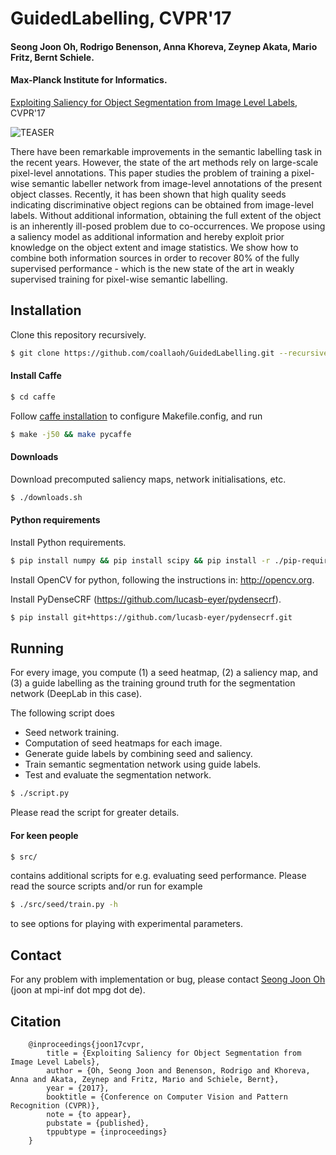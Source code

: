 # GuidedLabelling, CVPR'17

#### Seong Joon Oh, Rodrigo Benenson, Anna Khoreva, Zeynep Akata, Mario Fritz, Bernt Schiele.

#### Max-Planck Institute for Informatics.

[Exploiting Saliency for Object Segmentation from Image Level Labels](https://arxiv.org/abs/1701.08261), CVPR'17

![TEASER](http://datasets.d2.mpi-inf.mpg.de/joon17cvpr/teaser.jpg)

There have been remarkable improvements in the semantic labelling task in the recent years. However, the state of the art methods rely on large-scale pixel-level annotations. This paper studies the problem of training a pixel-wise semantic labeller network from image-level annotations of the present object classes. Recently, it has been shown that high quality seeds indicating discriminative object regions can be obtained from image-level labels. Without additional information, obtaining the full extent of the object is an inherently ill-posed problem due to co-occurrences. We propose using a saliency model as additional information and hereby exploit prior knowledge on the object extent and image statistics. We show how to combine both information sources in order to recover 80% of the fully supervised performance - which is the new state of the art in weakly supervised training for pixel-wise semantic labelling.

## Installation

Clone this repository recursively.

```bash
$ git clone https://github.com/coallaoh/GuidedLabelling.git --recursive
```

#### Install Caffe

```bash
$ cd caffe
```

Follow [caffe installation](http://caffe.berkeleyvision.org/installation.html) to configure Makefile.config, and run

```bash
$ make -j50 && make pycaffe
```

#### Downloads

Download precomputed saliency maps, network initialisations, etc.

```bash
$ ./downloads.sh
```

#### Python requirements

Install Python requirements.

```bash
$ pip install numpy && pip install scipy && pip install -r ./pip-requirements
```

Install OpenCV for python, following the instructions in: http://opencv.org.

Install PyDenseCRF (https://github.com/lucasb-eyer/pydensecrf).

```bash
$ pip install git+https://github.com/lucasb-eyer/pydensecrf.git
```

## Running

For every image, you compute (1) a seed heatmap, (2) a saliency map, 
and (3) a guide labelling as the training ground truth for the segmentation network
(DeepLab in this case).

The following script does

* Seed network training.
* Computation of seed heatmaps for each image.
* Generate guide labels by combining seed and saliency.
* Train semantic segmentation network using guide labels.
* Test and evaluate the segmentation network.

```bash
$ ./script.py
```

Please read the script for greater details.
 
#### For keen people

```bash
$ src/
```

contains additional scripts for e.g. evaluating seed performance. 
Please read the source scripts and/or run for example

```bash
$ ./src/seed/train.py -h
```

to see options for playing with experimental parameters.

## Contact

For any problem with implementation or bug, please contact [Seong Joon Oh](https://www.mpi-inf.mpg.de/departments/computer-vision-and-multimodal-computing/people/seong-joon-oh/) (joon at mpi-inf dot mpg dot de).

## Citation

```
    @inproceedings{joon17cvpr,
        title = {Exploiting Saliency for Object Segmentation from Image Level Labels},
        author = {Oh, Seong Joon and Benenson, Rodrigo and Khoreva, Anna and Akata, Zeynep and Fritz, Mario and Schiele, Bernt},
        year = {2017},
        booktitle = {Conference on Computer Vision and Pattern Recognition (CVPR)},
        note = {to appear},
        pubstate = {published},
        tppubtype = {inproceedings}
    }
```
